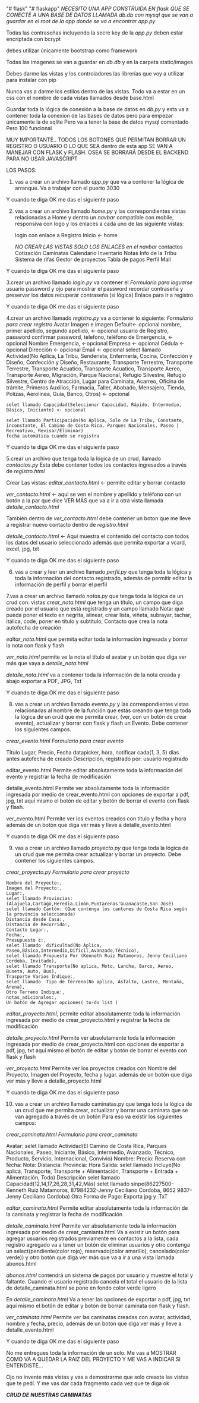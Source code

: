 "# flask" 
"# flaskapp" 
*NECESITO UNA APP CONSTRUIDA EN flask
QUE SE CONECTE A UNA BASE DE DATOS LLAMADA db.db con mysql que se van a guardar en el root de la app donde se va a encontrar app.py*

Todas las contraseñas incluyendo la secre key de la *app.py* deben estar encriptada  con bcrypt

debes utilizar únicamente bootstrap como framework

Todas las imagenes se van a guardar en *db.db* y en la carpeta static/images

Debes darme  las vistas y los controladores las librerías que voy a utilizar para instalar con pip

Nunca vas a darme los estilos dentro de las vistas. Todo va a estar en un css con el nombre de cada vistas llamados desde base.html

Guardar toda la lógica de conexión a la base de datos en  *db.py* y esta va a contener toda la conexion de las bases de datos pero para empezar únicamente la de sqlite Pero va a tener la base de datos mysql comentado Pero 100 funcional

MUY IMPORTANTE.. TODOS LOS BOTONES QUE PERMITAN BORRAR UN REGISTRO O USUARIO O LO QUE SEA dentro de esta app SE VAN A MANEJAR CON FLASK y FLASH. OSEA SE BORRARÁ DESDE EL BACKEND PARA NO USAR JAVASCRIPT


LOS PASOS:
1. vas a crear un archivo llamado *app.py*  que va a contener la lógica de arranque. Va a trabajar con el puerto 3030

Y cuando te diga OK me das el siguiente paso

2. vas a crear un archivo llamado *home.py*  y las correspondientes vistas relacionadas a
 Home y dentro un *navbar* compatible con mobile,  responsiva con logo y los  enlaces a cada uno de las siguiente vistas: 

	login con enlace a Registro	
	Inicio <- home

	*NO CREAR LAS VISTAS SOLO LOS ENLACES en el navbar*
	contactos
	Cotización
	Caminatas
	Calendario
	Inventario
	Notas
  	Info de la Tribu
	Sistema de rifas
	Gestor de proyectos
	Tabla de pagos
	Perfil
	Mail



Y cuando te diga OK me das el siguiente paso



3.crear un archivo llamado *login.py* va contener el 
*Formulario para loguarse*
	usuario
	password y ojo para mostrar el password
	recordar contraseña y preservar los datos
	recuperar contraseña (si lógica)
	Enlace para ir a registro


Y cuando te diga OK me das el siguiente paso

4.crear un archivo llamado *registro.py* va a contener lo siguiente:
*Formulario para crear registro*
	Avatar Imagen e imagen Default<- opcional
	nombre, 
	primer apellido, 
	segundo apellido, <- opcional 
	usuario de Registro, 
	password 
	confirmar password, 
	telefono,
	teléfono de Emergencia, <- opcional
	Nombre Emergencia, <-opcional
	Empresa 	<- opcional
	Cédula 		<- opcional
	Dirección 	<- opcional
	Email		<- opcional
	select llamado Actividad(No Aplica, La Tribu, Senderista, Enfermería, Cocina, Confección y Diseño, Confección y Diseño, Restaurante, Transporte Terrestre, Transporte Terrestre, Transporte Acuatico, Transporte Acuatico, Transporte Aereo, Transporte Aereo, Migración, Parque Nacional, Refugio Silvestre, Refugio Silvestre, Centro de Atracción, Lugar para Caminata, Acarreo, Oficina de trámite, Primeros Auxilios, Farmacia, Taller,  Abobado, Mensajero, Tienda, Polizas, Aerolínea, Guía, Banco, Otros) <- opcional
	
	selet llamado Capacidad(Seleccionar Capacidad, Rápido, Intermedio, Básico, Iniciante) <- opcional
	
	selet llamado Participación(No Aplica, Solo de La Tribu, Constante, inconstante, El Camino de Costa Rica, Parques Nacionales, Paseo | Recreativo, Revisar/Eliminar)
	fecha automática cuando se registra


Y cuando te diga OK me das el siguiente paso









5.crear un archivo que tenga toda la lógica de un crud, llamado *contactos.py*  Esta debe contener todos los contactos ingresados a través de  *registro.html*

Crear Las vistas:
*editar_contacto.html* <- permite editar y borrar contacto 

*ver_contacto.html* <- aqui se ven el nombre y apellido y teléfono con un botón a la par que dice VER MÁS que va a ir a otra vista llamada  *detalle_contacto.html*

También dentro de *ver_contacto.html* debe contener  un boton que me lleve a registrar nuevo contacto dentro de *registro.html*

*detalle_contacto.html* <- Aquí muestra el contenido del contacto con todos los datos del usuario seleccionado además que permita  exportar a vcard, excel, jpg, txt


Y cuando te diga OK me das el siguiente paso

6. vas a crear y leer un archivo  llamado *perfil.py*   que tenga toda la lógica y toda la información del contacto registrado, además de permitir editar la información de perfil y  borrar el perfil

7.vas a crear un archivo llamado *notas.py*  que tenga toda la lógica de un crud con: vistas   *crear_nota.html*  que tenga un título, un campo que diga creado por el usuario que está registrado y un campo llamado Nota: que pueda poner el texto en negrita, alinear, crear lista, viñeta, subrayar, tachar, itálica, code, poner en titulo y subtítulo,
Contacto que crea la nota
autofecha de creación

*editar_nota.html* que permita editar toda la información ingresada y borrar la nota con flask y flash 

*ver_nota.html* permite ve la nota el título el avatar y un botón que diga ver más que vaya a *detalle_nota.html*

*detalle_nota.html* va a contener toda la información de la nota creada y abajo exportar a PDF, JPG, Txt


Y cuando te diga OK me das el siguiente paso



8. vas a crear un archivo llamado *evento.py* y las correspondientes vistas relacionadas al nombre de la función que estás creando que tenga toda la lógica de un crud que me permita crear, (ver, con un botón de crear evento), actualizar y borrar con flask y flash un Evento. Debe contener los siguientes campos.

*crear_evento.html*
	*Formulario para crear evento*

Título
Lugar,
Precio, 
Fecha datapicker, 
hora, 
notificar cada(1, 3, 5) días antes
autofecha de creado
Descripción,
registrado por: usuario registrado

editar_evento.html
Permite editar absolutamente  toda la información del evento y registrar la fecha de modificación 

detalle_evento.html
Permite ver absolutamente toda la información ingresada por medio de crear_evento.html con opciones de exportar a pdf, jpg, txt aquí mismo el botón de editar y botón de borrar el evento con flask y flash.

ver_evento.html 
Permite ver los eventos creados con titulo y fecha y hora  además de un botón que diga ver más y lleve a detalle_evento.html

Y cuando te diga OK me das el siguiente paso





9. vas a crear un archivo llamado *proyecto.py*  que tenga toda la lógica de un crud que me permita crear  actualizar y borrar un proyecto. Debe contener los siguientes campos.
	
*crear_proyecto.py*
	*Formulario para crear proyecto*

	Nombre del Proyecto:,
	Imagen del Proyecto:,
	Lugar:,
	selet llamado Provincias:(Alajuela,Cartago,Heredia,Limón,Puntarenas'Guanacaste,San José)
	selet llamado Cantón: (Que contenga los cantones de Costa Rica según la provincia seleccionada)
	Distancia desde Casa:,
	Distancia de Recorrido:,
	Contacto Lugar:,
	Fecha:,
	Presupuesto ¢:,
	selet llamado  dificultad(No Aplica, Paseo,Básico,Intermedio,Dificil,Avanzado,Técnico),
	selet llamado Propuesta Por (Kenneth Ruiz Matamoros, Jenny Ceciliano Cordoba, Invitado),
	selet llamado Transporte(No aplica, Moto, Lancha, Barco, Aereo, Buseta, Auto, Bus),
	Trasporte Varios Indique:,
	selet llamado  Tipo de Terreno(No aplica, Asfalto, Lastre, Montaña, Arena),
	Otro Terreno Indique:,
	notas_adicionales:,
	Un botón de Agregar opciones( to-do list )
	
*editar_proyecto.html*, permite editar absolutamente toda la información ingresada por medio de crear_proyecto.html
y registrar la fecha de modificación 

*detalle_proyecto.html*
Permite ver absolutamente toda la información ingresada por medio de crear_proyecto.html con opciones de exportar a pdf, jpg, txt aquí mismo el botón de editar y botón de borrar el evento con flask y flash

*ver_proyecto.html*
Permite ver los proyectos creados con Nombre del Proyecto, Imagen del Proyecto,   fecha y lugar. además de un botón que diga ver más y lleve a detalle_proyecto.html

Y cuando te diga OK me das el siguiente paso







10. vas a crear un archivo llamado caminatas.py  que tenga toda la lógica de un crud que me permita crear, actualizar y borrar una caminata que se van agregado a través de un botón  Para eso va existir los siguientes campos:
	
*crear_caminata.html*
	*Formulario para crear_caminata*

Avatar:
selet llamado Actividad(El Camino de Costa Rica, Parques Nacionales, Paseo, Iniciante, Básico, Intermedio, Avanzado, Técnico, Producto, Servicio, Internacional, Convivio)
Nombre:
Precio:
Reserva con
fecha:
Nota:
Distancia:
Provincia:
Hora Salida:
selet llamado  Incluye(No aplica, Transporte, Transporte + Alimentación, Transporte + Entrada + Alimentación, Todo)
Descripción
selet llamado Capacidad(12,14,17,26,28,31,42,Más)
	selet llamado sinpe(86227500-Kenneth Ruiz Matamoros, 87984232-Jenny Ceciliano Cordoba, 8652 9837-Jenny Ceciliano Cordoba)
	Otra Forma de Pago:
	Exporta jpg y .TxT


*editar_caminata.html*
Permite editar absolutamente  toda la información de la caminata y registrar la fecha de modificación 

*detalle_caminata.html*
Permite ver absolutamente toda la información ingresada por medio de crear_camianta.html 
Va a existir un botón para agregar usuarios  registrados previamente en contactos a la lista,  cada registro agregado va a tener  un botón de eliminar usuarios y otro contenga un select(pendiente(color rojo), reservado(color amarillo), cancelado(color verde))  y otro botón que diga ver más que va a ir a una vista llamada abonos.html

*abonos.html* contendrá un sistema de pagos por usuario y muestre el total y faltante. Cuando el usuario registrado cancela el total el usuario de la lista de detalle_caminata.html se pone en fondo color verde ligero

En *detalle_caminata.html*
Va a tener las opciones de exportar a pdf, jpg, txt 
aquí mismo el botón de editar y botón de borrar caminata con flask y flash.

*ver_caminata.html*
Permite ver las caminatas  creadas con avatar, actividad, nombre y fecha, precio,   además de un botón que diga ver más y lleve a detalle_evento.html

Y cuando te diga OK me das el siguiente paso

	
No me entregues toda la información de un solo. Me vas a MOSTRAR COMO VA A QUEDAR LA RAIZ DEL PROYECTO Y ME VAS A INDICAR SI ENTENDISTE...  

Ojo no invente más vistas y vas a demostrarme que solo creaste las vistas que te pedí.
Y me vas dar cada fragmento cada vez que te diga ok



***CRUD DE NUESTRAS CAMINATAS***